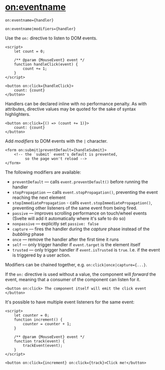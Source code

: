 # [on:eventname](https://svelte.dev/docs/element-directives#on-eventname)
```sveltehtml
on:eventname={handler}

on:eventname|modifiers={handler}
```
Use the `on:` directive to listen to DOM events.
```sveltehtml
<script>
	let count = 0;

	/** @param {MouseEvent} event */
	function handleClick(event) {
		count += 1;
	}
</script>

<button on:click={handleClick}>
	count: {count}
</button>
```
Handlers can be declared inline with no performance penalty. As with attributes, directive values may be quoted for the sake of syntax highlighters.
```sveltehtml
<button on:click={() => (count += 1)}>
	count: {count}
</button>
```
Add _modifiers_ to DOM events with the `|` character.
```sveltehtml
<form on:submit|preventDefault={handleSubmit}>
	<!-- the `submit` event's default is prevented,
		 so the page won't reload -->
</form>
```
The following modifiers are available:
- `preventDefault` — calls `event.preventDefault()` before running the handler
- `stopPropagation` — calls `event.stopPropagation()`, preventing the event reaching the next element
- `stopImmediatePropagation` - calls `event.stopImmediatePropagation()`, preventing other listeners of the same event from being fired.
- `passive` — improves scrolling performance on touch/wheel events (Svelte will add it automatically where it's safe to do so)
- `nonpassive` — explicitly set `passive: false`
- `capture` — fires the handler during the _capture_ phase instead of the _bubbling_ phase
- `once` — remove the handler after the first time it runs
- `self` — only trigger handler if `event.target` is the element itself
- `trusted` — only trigger handler if `event.isTrusted` is `true`. I.e. if the event is triggered by a user action.

Modifiers can be chained together, e.g. `on:click|once|capture={...}`.

If the `on:` directive is used without a value, the component will _forward_ the event, meaning that a consumer of the component can listen for it.
```sveltehtml
<button on:click> The component itself will emit the click event </button>
```
It's possible to have multiple event listeners for the same event:
```sveltehtml
<script>
	let counter = 0;
	function increment() {
		counter = counter + 1;
	}

	/** @param {MouseEvent} event */
	function track(event) {
		trackEvent(event);
	}
</script>

<button on:click={increment} on:click={track}>Click me!</button>
```
